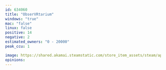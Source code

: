 ```yaml
---
id: 634060
title: "ObserVRtarium"
windows: "true"
mac: "false"
linux: false
positive: 14
negative: 2
estimated_owners: "0 - 20000"
peak_ccu: 1

image: https://shared.akamai.steamstatic.com/store_item_assets/steam/apps/634060/header.jpg?t=1510848444
opinions:
---
```

